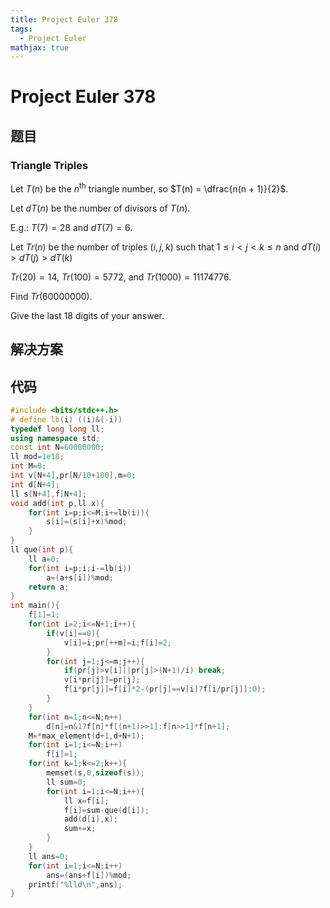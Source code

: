 ```yaml
---
title: Project Euler 378
tags:
  - Project Euler
mathjax: true
---
```

<escape><!-- more --></escape>
    
# Project Euler 378
## 题目
### Triangle Triples


Let $T(n)$ be the $n^\text{th}$ triangle number, so $T(n) = \dfrac{n(n + 1)}{2}$.

Let $dT(n)$ be the number of divisors of $T(n)$.

E.g.: $T(7) = 28$ and $dT(7) = 6$.

Let $Tr(n)$ be the number of triples $(i, j, k)$ such that $1 \le i \lt j \lt k \le n$ and $dT(i) \gt dT(j) \gt dT(k)$

$Tr(20) = 14$, $Tr(100) = 5772$, and $Tr(1000) = 11174776$.

Find $Tr(60 000 000)$. 

Give the last $18$ digits of your answer.




## 解决方案


## 代码


```C++
#include <bits/stdc++.h>
# define lb(i) ((i)&(-i))
typedef long long ll;
using namespace std;
const int N=60000000;
ll mod=1e18;
int M=0;
int v[N+4],pr[N/10+100],m=0;
int d[N+4];
ll s[N+4],f[N+4];
void add(int p,ll x){
    for(int i=p;i<=M;i+=lb(i)){
        s[i]=(s[i]+x)%mod;
    }
}
ll que(int p){
    ll a=0;
    for(int i=p;i;i-=lb(i))
        a=(a+s[i])%mod;
    return a;
}
int main(){
    f[1]=1;
    for(int i=2;i<=N+1;i++){
        if(v[i]==0){
            v[i]=i;pr[++m]=i;f[i]=2;
        }
        for(int j=1;j<=m;j++){
            if(pr[j]>v[i]||pr[j]>(N+1)/i) break;
            v[i*pr[j]]=pr[j];
            f[i*pr[j]]=f[i]*2-(pr[j]==v[i]?f[i/pr[j]]:0);
        }
    }
    for(int n=1;n<=N;n++)
        d[n]=n&1?f[n]*f[(n+1)>>1]:f[n>>1]*f[n+1];
    M=*max_element(d+1,d+N+1);
    for(int i=1;i<=N;i++)
        f[i]=1;
    for(int k=1;k<=2;k++){
        memset(s,0,sizeof(s));
        ll sum=0;
        for(int i=1;i<=N;i++){
            ll x=f[i];
            f[i]=sum-que(d[i]);
            add(d[i],x);
            sum+=x;
        }
    }
    ll ans=0;
    for(int i=1;i<=N;i++)
        ans=(ans+f[i])%mod;
    printf("%lld\n",ans);
}

```